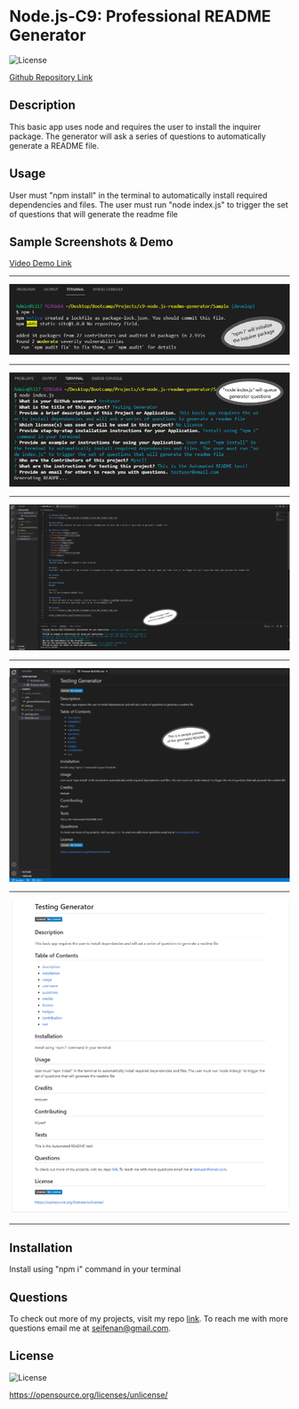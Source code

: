 
  # Node.js-C9: Professional README Generator  
  ![License](https://img.shields.io/badge/License-No_License-blue.svg)

  [Github Repository Link](https://github.com/Seifenan/c9-node.js-readme-generator) 

  ## Description  
  This basic app uses node and requires the user to install the inquirer package. The generator will ask a series of questions to automatically generate a README file.

  ## Usage 
  User must "npm install" in the terminal to automatically install required dependencies and files. The user must run "node index.js" to trigger the set of questions that will generate the readme file  

  ## Sample Screenshots & Demo

  [Video Demo Link](https://drive.google.com/file/d/1-2hrw6vVQqzCc7pyaO9nYrXrz51aIpDy/view?usp=sharing)

  --- 

  <img src="utils\images\npm-i.png">
  
  --- 

  <img src="utils\images\node-index.js.png">

  --- 
  
  <img src="utils\images\readme-gen.png">

  --- 

  <img src="utils\images\readme-preview.png">

  --- 

  <img src="utils\images\prev2.png">

  --- 

  ## Installation
  Install using "npm i" command in your terminal

  ## Questions
  To check out more of my projects, visit my repo [link](https://github.com/seifenan).
  To reach me with more questions email me at seifenan@gmail.com. 

  ## License
  ![License](https://img.shields.io/badge/License-No_License-blue.svg)
  
  https://opensource.org/licenses/unlicense/
